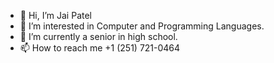 - 👋 Hi, I’m Jai Patel 
- 👀 I’m interested in Computer and Programming Languages.
- 🌱 I’m currently a senior in high school.
- 📫 How to reach me +1 (251) 721-0464
